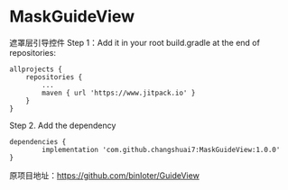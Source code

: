 # MaskGuideView
遮罩层引导控件
Step 1：Add it in your root build.gradle at the end of repositories:

	allprojects {
		repositories {
			...
			maven { url 'https://www.jitpack.io' }
		}
	}

Step 2. Add the dependency

	dependencies {
	        implementation 'com.github.changshuai7:MaskGuideView:1.0.0'
	}


原项目地址：https://github.com/binIoter/GuideView

